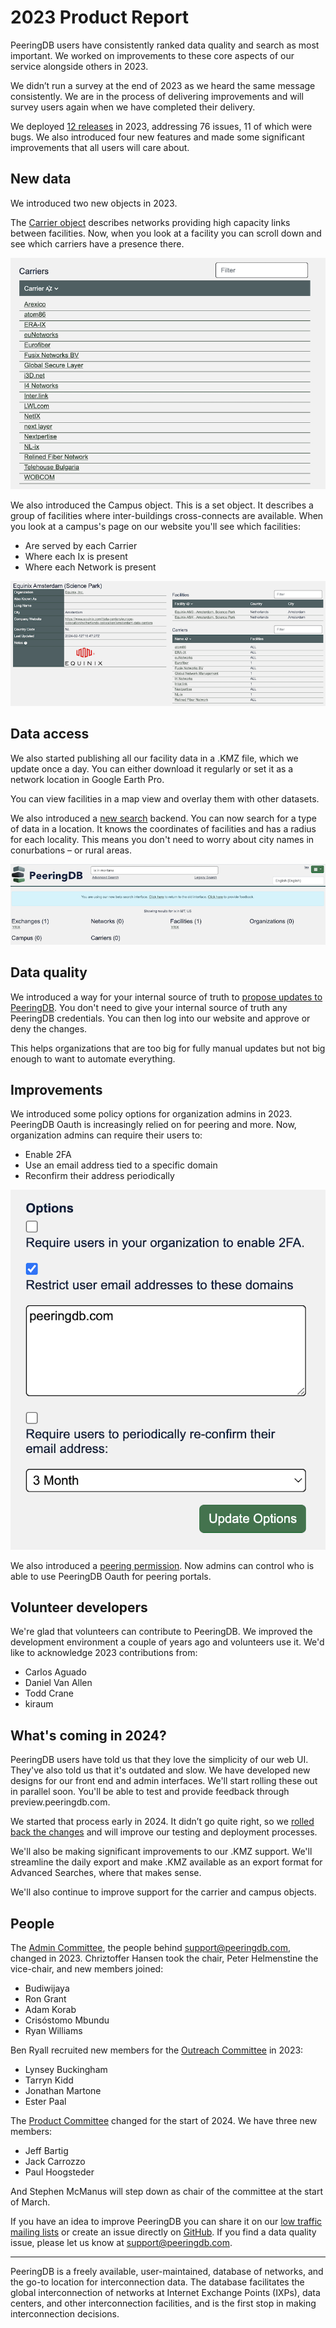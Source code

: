 # 2023 Product Report
PeeringDB users have consistently ranked data quality and search as most important. We worked on improvements to these core aspects of our service alongside others in 2023.

We didn’t run a survey at the end of 2023 as we heard the same message consistently. We are in the process of delivering improvements and will survey users again when we have completed their delivery.

We deployed [12 releases](/release_notes/release_notes_2023/) in 2023, addressing 76 issues, 11 of which were bugs. We also introduced four new features and made some significant improvements that all users will care about.

## New data
We introduced two new objects in 2023. 

The [Carrier object](/blog/carrier_object_deployed/) describes networks providing high capacity links between facilities. Now, when you look at a facility you can scroll down and see which carriers have a presence there.

![List of Carriers at a Facility](images/list_of_carriers.png)

We also introduced the Campus object. This is a set object. It describes a group of facilities where inter-buildings cross-connects are available. When you look at a campus's page on our website you'll see which facilities:

* Are served by each Carrier
* Where each Ix is present
* Where each Network is present

![Partial Campus View](images/campus_view_(partial).png)

## Data access
We also started publishing all our facility data in a .KMZ file, which we update once a day. You can either download it regularly or set it as a network location in Google Earth Pro.

You can view facilities in a map view and overlay them with other datasets.

We also introduced a [new search](/blog/search_gets_better/) backend. You can now search for a type of data in a location. It knows the coordinates of facilities and has a radius for each locality. This means you don't need to worry about city names in conurbations – or rural areas. 

![Search for an `ix` in Montana](images/search_for_an_ix_in_mt.png)

## Data quality
We introduced a way for your internal source of truth to [propose updates to PeeringDB](/blog/updates_from_an_internal_source_of_truth/). You don't need to give your internal source of truth any PeeringDB credentials. You can then log into our website and approve or deny the changes.

This helps organizations that are too big for fully manual updates but not big enough to want to automate everything. 

## Improvements
We introduced some policy options for organization admins in 2023. PeeringDB Oauth is increasingly relied on for peering and more. Now, organization admins can require their users to:

* Enable 2FA
* Use an email address tied to a specific domain
* Reconfirm their address periodically

![User Policy Controls](images/user_policy_controls.png)

We also introduced a [peering permission](/blog/new_permission_manage_peering_sessions/). Now admins can control who is able to use PeeringDB Oauth for peering portals.

## Volunteer developers
We're glad that volunteers can contribute to PeeringDB. We improved the development environment a couple of years ago and volunteers use it. We'd like to acknowledge 2023 contributions from:

* Carlos Aguado
* Daniel Van Allen
* Todd Crane
* kiraum


## What's coming in 2024?
PeeringDB users have told us that they love the simplicity of our web UI. They've also told us that it's outdated and slow. We have developed new designs for our front end and admin interfaces. We'll start rolling these out in parallel soon. You'll be able to test and provide feedback through preview.peeringdb.com.

We started that process early in 2024. It didn’t go quite right, so we [rolled back the changes](/blog/what_happened_to_our_web_ui/) and will improve our testing and deployment processes.

We'll also be making significant improvements to our .KMZ support. We'll streamline the daily export and make .KMZ available as an export format for Advanced Searches, where that makes sense.

We'll also continue to improve support for the carrier and campus objects.

## People
The [Admin Committee](/committee/admin/), the people behind support@peeringdb.com, changed in 2023. Chriztoffer Hansen took the chair, Peter Helmenstine the vice-chair, and new members joined:

* Budiwijaya
* Ron Grant
* Adam Korab
* Crisóstomo Mbundu
* Ryan Williams

Ben Ryall recruited new members for the [Outreach Committee](/committee/outreach/) in 2023:

* Lynsey Buckingham
* Tarryn Kidd
* Jonathan Martone
* Ester Paal

The [Product Committee](/committee/product/) changed for the start of 2024. We have three new members:

* Jeff Bartig
* Jack Carrozzo
* Paul Hoogsteder

And Stephen McManus will step down as chair of the committee at the start of March.

If you have an idea to improve PeeringDB you can share it on our [low traffic mailing lists](https://docs.peeringdb.com/#mailing-lists) or create an issue directly on [GitHub](https://github.com/peeringdb/peeringdb/issues/). If you find a data quality issue, please let us know at [support@peeringdb.com](mailto:support@peeringdb.com).

--- 

PeeringDB is a freely available, user-maintained, database of networks, and the go-to location for interconnection data. The database facilitates the global interconnection of networks at Internet Exchange Points (IXPs), data centers, and other interconnection facilities, and is the first stop in making interconnection decisions.
